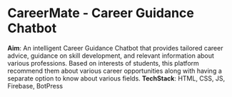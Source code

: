 # CareerMate - Career Guidance Chatbot
**Aim**: An intelligent Career Guidance Chatbot that provides tailored career advice, guidance on skill development, and relevant information about various professions.
Based on interests of students, this platform recommend them about various career opportunities along with having a separate option to know about various fields.
**TechStack**: HTML, CSS, JS, Firebase, BotPress
